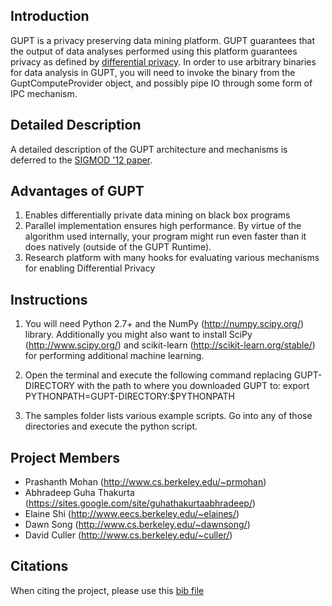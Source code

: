 ## Introduction ##
GUPT is a privacy preserving data mining platform. GUPT guarantees
that the output of data analyses performed using this platform
guarantees privacy as defined by [differential privacy](http://en.wikipedia.org/wiki/Differential_privacy).
In order to use arbitrary binaries for data analysis in GUPT, you
will need to invoke the binary from the GuptComputeProvider object,
and possibly pipe IO through some form of IPC mechanism.

## Detailed Description ##
A detailed description of the GUPT architecture and mechanisms is
deferred to the [SIGMOD '12 paper](http://www.cs.berkeley.edu/~prmohan/papers/gupt.pdf).

## Advantages of GUPT ##
1. Enables differentially private data mining on black box programs
2. Parallel implementation ensures high performance. By virtue of the
   algorithm used internally, your program might run even faster than
   it does natively (outside of the GUPT Runtime).
3. Research platform with many hooks for evaluating various mechanisms
   for enabling Differential Privacy

## Instructions ##
1. You will need Python 2.7+ and the NumPy (http://numpy.scipy.org/)
library. Additionally you might also want to install SciPy
(http://www.scipy.org/) and scikit-learn (http://scikit-learn.org/stable/)
for performing additional machine learning.

2. Open the terminal and execute the following command replacing
GUPT-DIRECTORY with the path to where you downloaded GUPT to:
        export PYTHONPATH=GUPT-DIRECTORY:$PYTHONPATH

3. The samples folder lists various example scripts. Go into any of
those directories and execute the python script.

## Project Members ##
* Prashanth Mohan (http://www.cs.berkeley.edu/~prmohan)
* Abhradeep Guha Thakurta (https://sites.google.com/site/guhathakurtaabhradeep/)
* Elaine Shi (http://www.eecs.berkeley.edu/~elaines/)
* Dawn Song (http://www.cs.berkeley.edu/~dawnsong/)
* David Culler (http://www.cs.berkeley.edu/~culler/)

## Citations ##
When citing the project, please use this [bib file](http://www.cs.berkeley.edu/~prmohan/papers/gupt.bib)
